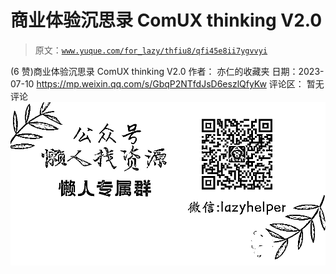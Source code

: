 # 商业体验沉思录 ComUX thinking V2.0

> 原文：[`www.yuque.com/for_lazy/thfiu8/qfi45e8ii7ygvvyi`](https://www.yuque.com/for_lazy/thfiu8/qfi45e8ii7ygvvyi)

<ne-h2 id="7da5df77" data-lake-id="7da5df77"><ne-heading-ext><ne-heading-anchor></ne-heading-anchor><ne-heading-fold></ne-heading-fold></ne-heading-ext><ne-heading-content><ne-text id="ued9686b6">(6 赞)商业体验沉思录 ComUX thinking V2.0</ne-text></ne-heading-content></ne-h2> <ne-p id="u06a2b141" data-lake-id="u06a2b141"><ne-text id="u0ee37a1d">作者： 亦仁的收藏夹</ne-text></ne-p> <ne-p id="u21832880" data-lake-id="u21832880"><ne-text id="u7d76af3e">日期：2023-07-10</ne-text></ne-p> <ne-p id="u5bb8ac58" data-lake-id="u5bb8ac58">[<ne-text id="uc07cb2d5">https://mp.weixin.qq.com/s/GbqP2NTfdJsD6eszlQfyKw</ne-text>](https://mp.weixin.qq.com/s/GbqP2NTfdJsD6eszlQfyKw)</ne-p> <ne-hole id="uc5afd0f7" data-lake-id="uc5afd0f7"><ne-card data-card-name="hr" data-card-type="block" id="PmoDj" data-event-boundary="card"><ne-p id="u5d809fc8" data-lake-id="u5d809fc8"><ne-text id="ua34bc2eb">评论区：</ne-text></ne-p> <ne-p id="u944ce3f3" data-lake-id="u944ce3f3"><ne-text id="u60542224">暂无评论</ne-text></ne-p> <ne-p id="u1de7b900" data-lake-id="u1de7b900"><ne-card data-card-name="image" data-card-type="inline" id="NRJUE" data-event-boundary="card">![](img/894d30a529e7c37bcd3392323c99941c.png)  <ne-hole id="u830f06a5" data-lake-id="u830f06a5"><ne-card data-card-name="hr" data-card-type="block" id="Dmqcw" data-event-boundary="card"></ne-card></ne-hole></ne-card></ne-p></ne-card></ne-hole>